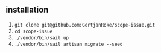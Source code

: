 ## installation

1. `git clone git@github.com:GertjanRoke/scope-issue.git`
2. `cd scope-issue`
3. `./vendor/bin/sail up`
4. `./vendor/bin/sail artisan migrate --seed`
